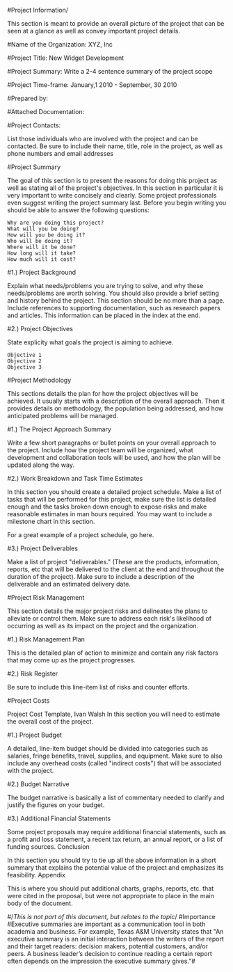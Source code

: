 #Project Information/

This section is meant to provide an overall picture of the project that can be seen at a glance as well as convey important project details.

#Name of the Organization: XYZ, Inc

#Project Title: New Widget Development

#Project Summary: Write a 2-4 sentence summary of the project scope

#Project Time-frame: January,1 2010 - September, 30 2010

#Prepared by:

#Attached Documentation:

#Project Contacts:

List those individuals who are involved with the project and can be contacted. Be sure to include their name, title, role in the project, as well as phone numbers and email addresses

#Project Summary

The goal of this section is to present the reasons for doing this project as well as stating all of the project's objectives. In this section in particular it is very important to write concisely and clearly. Some project professionals even suggest writing the project summary last. Before you begin writing you should be able to answer the following questions:

    Why are you doing this project?
    What will you be doing?
    How will you be doing it?
    Who will be doing it?
    Where will it be done?
    How long will it take?
    How much will it cost?

#1.) Project Background

Explain what needs/problems you are trying to solve, and why these needs/problems are worth solving. You should also provide a brief setting and history behind the project. This section should be no more than a page. Include references to supporting documentation, such as research papers and articles. This information can be placed in the index at the end.

#2.) Project Objectives

State explicity what goals the project is aiming to achieve.

    Objective 1
    Objective 2
    Objective 3

#Project Methodology

This sections details the plan for how the project objectives will be achieved. It usually starts with a description of the overall approach. Then it provides details on methodology, the population being addressed, and how anticipated problems will be managed.

#1.) The Project Approach Summary

Write a few short paragraphs or bullet points on your overall approach to the project. Include how the project team will be organized, what development and collaboration tools will be used, and how the plan will be updated along the way.

#2.) Work Breakdown and Task Time Estimates

In this section you should create a detailed project schedule. Make a list of tasks that will be performed for this project, make sure the list is detailed enough and the tasks broken down enough to expose risks and make reasonable estimates in man hours required. You may want to include a milestone chart in this section.

For a great example of a project schedule, go here.

#3.) Project Deliverables

Make a list of project "deliverables." (These are the products, information, reports, etc that will be delivered to the client at the end and throughout the duration of the project). Make sure to include a description of the deliverable and an estimated delivery date.

#Project Risk Management

This section details the major project risks and delineates the plans to alleviate or control them. Make sure to address each risk's likelihood of occurring as well as its impact on the project and the organization.

#1.) Risk Management Plan

This is the detailed plan of action to minimize and contain any risk factors that may come up as the project progresses.

#2.) Risk Register

Be sure to include this line-item list of risks and counter efforts.

#Project Costs

Project Cost Template, Ivan Walsh In this section you will need to estimate the overall cost of the project.

#1.) Project Budget

A detailed, line-item budget should be divided into categories such as salaries, fringe benefits, travel, supplies, and equipment. Make sure to also include any overhead costs (called "indirect costs") that will be associated with the project.

#2.) Budget Narrative

The budget narrative is basically a list of commentary needed to clarify and justify the figures on your budget.

#3.) Additional Financial Statements

Some project proposals may require additional financial statements, such as a profit and loss statement, a recent tax return, an annual report, or a list of funding sources.
Conclusion

In this section you should try to tie up all the above information in a short summary that explains the potential value of the project and emphasizes its feasibility.
Appendix

This is where you should put additional charts, graphs, reports, etc. that were cited in the proposal, but were not appropriate to place in the main body of the document.

#/*This is not part of this document, but relates to the topic*/
#Importance
#Executive summaries are important as a communication tool in both academia and business. For example, Texas A&M University states that "An executive summary is an initial interaction between the writers of the report and their target readers: decision makers, potential customers, and/or peers. A business leader’s decision to continue reading a certain report often depends on the impression the executive summary gives."#
